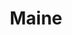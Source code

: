 ---
title: "Maine"
hashtag: maine
borders:
  - Atlantic Ocean
  - Canada
  - New Hampshire
tags:
  - State
  - United States
---